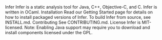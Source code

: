 Infer Infer is a static analysis tool for Java, C++, Objective-C, and C. Infer is written in OCaml. Installation Read our Getting Started page for details on how to install packaged versions of Infer. To build Infer from source, see INSTALL.md. Contributing See CONTRIBUTING.md. License Infer is MIT-licensed. Note: Enabling Java support may require you to download and install components licensed under the GPL.
